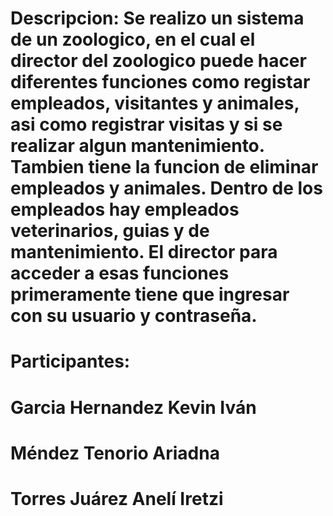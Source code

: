 # Descripcion: Se realizo un sistema de un zoologico, en el cual el director del zoologico puede hacer diferentes funciones como registar empleados, visitantes y animales, asi como registrar visitas y si se realizar algun mantenimiento. Tambien tiene la funcion de eliminar empleados y animales. Dentro de los empleados hay empleados veterinarios, guias y de mantenimiento. El director para acceder a esas funciones primeramente tiene que ingresar con su usuario y contraseña.

# Participantes: 
# Garcia Hernandez Kevin Iván
# Méndez Tenorio Ariadna 
# Torres Juárez Anelí Iretzi 